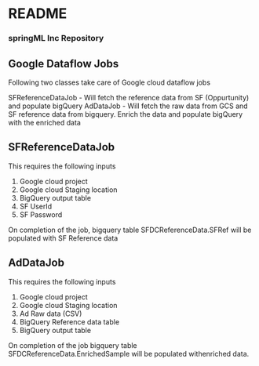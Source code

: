 # README #

### springML Inc Repository ###

Google Dataflow Jobs
--------------------


Following two classes take care of Google cloud dataflow jobs

SFReferenceDataJob - Will fetch the reference data from SF (Oppurtunity) and populate bigQuery
AdDataJob - Will fetch the raw data from GCS and SF reference data from bigquery. Enrich the data and populate bigQuery with the enriched data


SFReferenceDataJob
------------------

This requires the following inputs

1. Google cloud project
2. Google cloud Staging location
3. BigQuery output table
4. SF UserId 
5. SF Password

On completion of the job, bigquery table SFDCReferenceData.SFRef will be populated with SF Reference data


AdDataJob
---------

This requires the following inputs

1. Google cloud project 
2. Google cloud Staging location
3. Ad Raw data (CSV)
4. BigQuery Reference data table
5. BigQuery output table

On completion of the job bigquery table SFDCReferenceData.EnrichedSample will be populated withenriched data.





